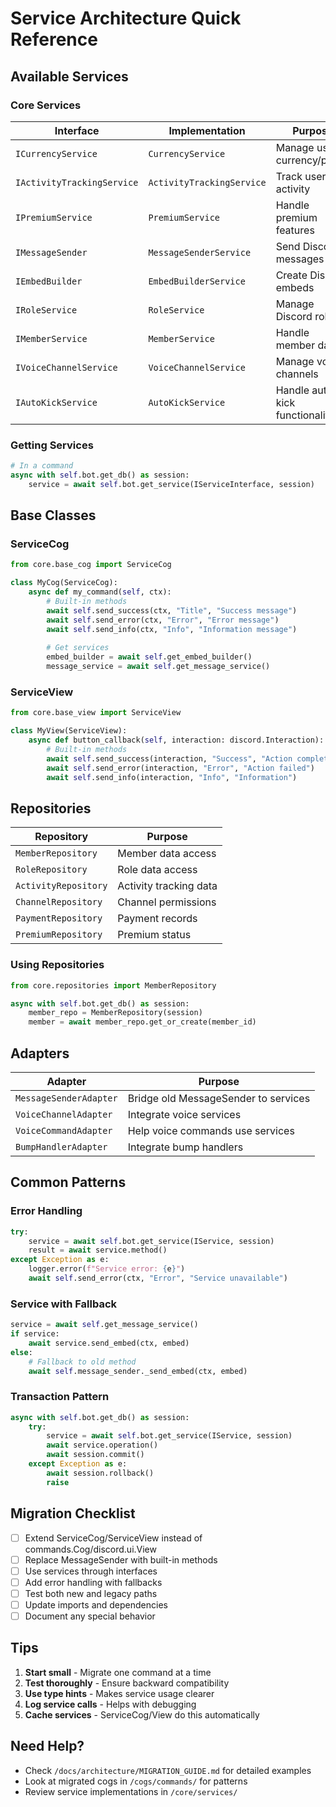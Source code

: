# Service Architecture Quick Reference

## Available Services

### Core Services

| Interface | Implementation | Purpose |
|-----------|----------------|---------|
| `ICurrencyService` | `CurrencyService` | Manage user currency/points |
| `IActivityTrackingService` | `ActivityTrackingService` | Track user activity |
| `IPremiumService` | `PremiumService` | Handle premium features |
| `IMessageSender` | `MessageSenderService` | Send Discord messages |
| `IEmbedBuilder` | `EmbedBuilderService` | Create Discord embeds |
| `IRoleService` | `RoleService` | Manage Discord roles |
| `IMemberService` | `MemberService` | Handle member data |
| `IVoiceChannelService` | `VoiceChannelService` | Manage voice channels |
| `IAutoKickService` | `AutoKickService` | Handle auto-kick functionality |

### Getting Services

```python
# In a command
async with self.bot.get_db() as session:
    service = await self.bot.get_service(IServiceInterface, session)
```

## Base Classes

### ServiceCog

```python
from core.base_cog import ServiceCog

class MyCog(ServiceCog):
    async def my_command(self, ctx):
        # Built-in methods
        await self.send_success(ctx, "Title", "Success message")
        await self.send_error(ctx, "Error", "Error message")
        await self.send_info(ctx, "Info", "Information message")
        
        # Get services
        embed_builder = await self.get_embed_builder()
        message_service = await self.get_message_service()
```

### ServiceView

```python
from core.base_view import ServiceView

class MyView(ServiceView):
    async def button_callback(self, interaction: discord.Interaction):
        # Built-in methods
        await self.send_success(interaction, "Success", "Action completed")
        await self.send_error(interaction, "Error", "Action failed")
        await self.send_info(interaction, "Info", "Information")
```

## Repositories

| Repository | Purpose |
|------------|---------|
| `MemberRepository` | Member data access |
| `RoleRepository` | Role data access |
| `ActivityRepository` | Activity tracking data |
| `ChannelRepository` | Channel permissions |
| `PaymentRepository` | Payment records |
| `PremiumRepository` | Premium status |

### Using Repositories

```python
from core.repositories import MemberRepository

async with self.bot.get_db() as session:
    member_repo = MemberRepository(session)
    member = await member_repo.get_or_create(member_id)
```

## Adapters

| Adapter | Purpose |
|---------|---------|
| `MessageSenderAdapter` | Bridge old MessageSender to services |
| `VoiceChannelAdapter` | Integrate voice services |
| `VoiceCommandAdapter` | Help voice commands use services |
| `BumpHandlerAdapter` | Integrate bump handlers |

## Common Patterns

### Error Handling

```python
try:
    service = await self.bot.get_service(IService, session)
    result = await service.method()
except Exception as e:
    logger.error(f"Service error: {e}")
    await self.send_error(ctx, "Error", "Service unavailable")
```

### Service with Fallback

```python
service = await self.get_message_service()
if service:
    await service.send_embed(ctx, embed)
else:
    # Fallback to old method
    await self.message_sender._send_embed(ctx, embed)
```

### Transaction Pattern

```python
async with self.bot.get_db() as session:
    try:
        service = await self.bot.get_service(IService, session)
        await service.operation()
        await session.commit()
    except Exception as e:
        await session.rollback()
        raise
```

## Migration Checklist

- [ ] Extend ServiceCog/ServiceView instead of commands.Cog/discord.ui.View
- [ ] Replace MessageSender with built-in methods
- [ ] Use services through interfaces
- [ ] Add error handling with fallbacks
- [ ] Test both new and legacy paths
- [ ] Update imports and dependencies
- [ ] Document any special behavior

## Tips

1. **Start small** - Migrate one command at a time
2. **Test thoroughly** - Ensure backward compatibility
3. **Use type hints** - Makes service usage clearer
4. **Log service calls** - Helps with debugging
5. **Cache services** - ServiceCog/View do this automatically

## Need Help?

- Check `/docs/architecture/MIGRATION_GUIDE.md` for detailed examples
- Look at migrated cogs in `/cogs/commands/` for patterns
- Review service implementations in `/core/services/`